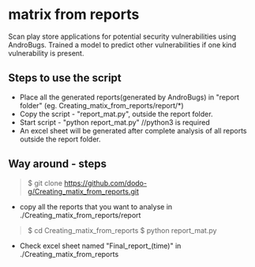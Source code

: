 # matrix from reports
Scan play store applications for potential security vulnerabilities using AndroBugs. Trained a model to predict other vulnerabilities if one kind vulnerability is present. 

## Steps to use the script
- Place all the generated reports(generated by AndroBugs) in "report folder" (eg. Creating_matix_from_reports/report/*)
- Copy the script - "report_mat.py", outside the report folder.
- Start script - "python report_mat.py" //python3 is required
- An excel sheet will be generated after complete analysis of all reports outside the report folder.

## Way around - steps
> $ git clone https://github.com/dodo-g/Creating_matix_from_reports.git
- copy all the reports that you want to analyse in ./Creating_matix_from_reports/report
> $ cd Creating_matix_from_reports
> $ python report_mat.py
- Check excel sheet named "Final_report_(time)" in ./Creating_matix_from_reports

